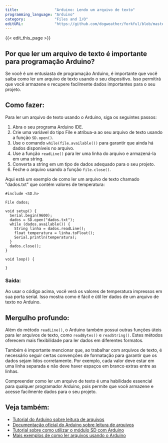 ```yaml
---
title:                "Arduino: Lendo um arquivo de texto"
programming_language: "Arduino"
category:             "Files and I/O"
editURL:              "https://github.com/dogweather/forkful/blob/master/content/pt/arduino/reading-a-text-file.md"
---
```


{{< edit_this_page >}}

## Por que ler um arquivo de texto é importante para programação Arduino?

Se você é um entusiasta de programação Arduino, é importante que você saiba como ler um arquivo de texto usando o seu dispositivo. Isso permitirá que você armazene e recupere facilmente dados importantes para o seu projeto.

## Como fazer:

Para ler um arquivo de texto usando o Arduino, siga os seguintes passos:

1. Abra o seu programa Arduino IDE.
2. Crie uma variável do tipo File e atribua-a ao seu arquivo de texto usando a função `SD.open()`.
3. Use o comando `while(file.available())` para garantir que ainda há dados disponíveis no arquivo.
4. Use a função `readLine()` para ler uma linha do arquivo e armazená-la em uma string.
5. Converta a string em um tipo de dados adequado para o seu projeto.
6. Feche o arquivo usando a função `file.close()`.

Aqui está um exemplo de como ler um arquivo de texto chamado "dados.txt" que contém valores de temperatura:

```Arduino
#include <SD.h>

File dados;

void setup() {
  Serial.begin(9600);
  dados = SD.open("dados.txt");
  while (dados.available()) {
    String linha = dados.readLine();
    float temperatura = linha.toFloat();
    Serial.println(temperatura);
  }
  dados.close();
}

void loop() {

}
```

### Saída:

Ao usar o código acima, você verá os valores de temperatura impressos em sua porta serial. Isso mostra como é fácil e útil ler dados de um arquivo de texto no Arduino.

## Mergulho profundo:

Além do método `readLine()`, o Arduino também possui outras funções úteis para ler arquivos de texto, como `readBytes()` e `readString()`. Estes métodos oferecem mais flexibilidade para ler dados em diferentes formatos.

Também é importante mencionar que, ao trabalhar com arquivos de texto, é necessário seguir certas convenções de formatação para garantir que os dados sejam lidos corretamente. Por exemplo, cada valor deve estar em uma linha separada e não deve haver espaços em branco extras entre as linhas.

Compreender como ler um arquivo de texto é uma habilidade essencial para qualquer programador Arduino, pois permite que você armazene e acesse facilmente dados para o seu projeto.

## Veja também:

- [Tutorial do Arduino sobre leitura de arquivos](https://www.arduino.cc/en/Tutorial/ReadASCIIString)
- [Documentação oficial do Arduino sobre leitura de arquivos](https://www.arduino.cc/reference/en/language/functions/communication/serial/readline/)
- [Tutorial sobre como utilizar o módulo SD com Arduino](https://www.filipeflop.com/blog/gravando-e-lendo-dados-num-cartao-sd-usando-arduino/)
- [Mais exemplos de como ler arquivos usando o Arduino](http://www.instructables.com/id/Arduino-File-IO-and-Instructables-Robot/)